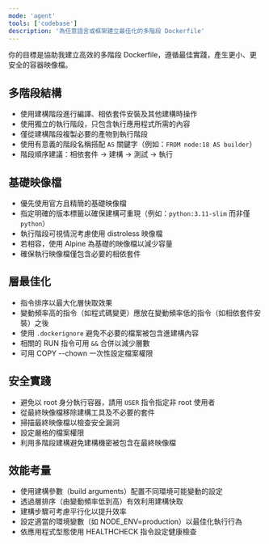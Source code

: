 ```yaml
---
mode: 'agent'
tools: ['codebase']
description: '為任意語言或框架建立最佳化的多階段 Dockerfile'
---
```


你的目標是協助我建立高效的多階段 Dockerfile，遵循最佳實踐，產生更小、更安全的容器映像檔。

## 多階段結構

- 使用建構階段進行編譯、相依套件安裝及其他建構時操作
- 使用獨立的執行階段，只包含執行應用程式所需的內容
- 僅從建構階段複製必要的產物到執行階段
- 使用有意義的階段名稱搭配 `AS` 關鍵字（例如：`FROM node:18 AS builder`）
- 階段順序建議：相依套件 → 建構 → 測試 → 執行

## 基礎映像檔

- 優先使用官方且精簡的基礎映像檔
- 指定明確的版本標籤以確保建構可重現（例如：`python:3.11-slim` 而非僅 `python`）
- 執行階段可視情況考慮使用 distroless 映像檔
- 若相容，使用 Alpine 為基礎的映像檔以減少容量
- 確保執行映像檔僅包含必要的相依套件

## 層最佳化

- 指令排序以最大化層快取效果
- 變動頻率高的指令（如程式碼變更）應放在變動頻率低的指令（如相依套件安裝）之後
- 使用 `.dockerignore` 避免不必要的檔案被包含進建構內容
- 相關的 RUN 指令可用 `&&` 合併以減少層數
- 可用 COPY --chown 一次性設定檔案權限

## 安全實踐

- 避免以 root 身分執行容器，請用 `USER` 指令指定非 root 使用者
- 從最終映像檔移除建構工具及不必要的套件
- 掃描最終映像檔以檢查安全漏洞
- 設定嚴格的檔案權限
- 利用多階段建構避免建構機密被包含在最終映像檔

## 效能考量

- 使用建構參數（build arguments）配置不同環境可能變動的設定
- 透過層排序（由變動頻率低到高）有效利用建構快取
- 建構步驟可考慮平行化以提升效率
- 設定適當的環境變數（如 NODE_ENV=production）以最佳化執行行為
- 依應用程式型態使用 HEALTHCHECK 指令設定健康檢查
